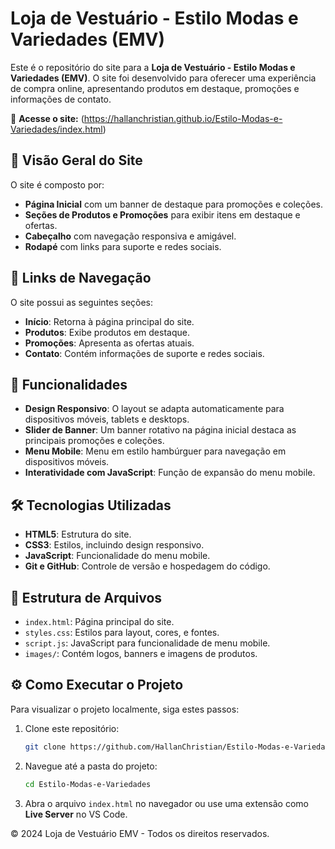# Loja de Vestuário - Estilo Modas e Variedades (EMV)

Este é o repositório do site para a **Loja de Vestuário - Estilo Modas e Variedades (EMV)**. O site foi desenvolvido para oferecer uma experiência de compra online, apresentando produtos em destaque, promoções e informações de contato.

🔗 **Acesse o site:** (https://hallanchristian.github.io/Estilo-Modas-e-Variedades/index.html)

## 📸 Visão Geral do Site

O site é composto por:
- **Página Inicial** com um banner de destaque para promoções e coleções.
- **Seções de Produtos e Promoções** para exibir itens em destaque e ofertas.
- **Cabeçalho** com navegação responsiva e amigável.
- **Rodapé** com links para suporte e redes sociais.

## 🔗 Links de Navegação

O site possui as seguintes seções:
- **Início**: Retorna à página principal do site.
- **Produtos**: Exibe produtos em destaque.
- **Promoções**: Apresenta as ofertas atuais.
- **Contato**: Contém informações de suporte e redes sociais.

## 🚀 Funcionalidades

- **Design Responsivo**: O layout se adapta automaticamente para dispositivos móveis, tablets e desktops.
- **Slider de Banner**: Um banner rotativo na página inicial destaca as principais promoções e coleções.
- **Menu Mobile**: Menu em estilo hambúrguer para navegação em dispositivos móveis.
- **Interatividade com JavaScript**: Função de expansão do menu mobile.

## 🛠️ Tecnologias Utilizadas

- **HTML5**: Estrutura do site.
- **CSS3**: Estilos, incluindo design responsivo.
- **JavaScript**: Funcionalidade do menu mobile.
- **Git e GitHub**: Controle de versão e hospedagem do código.

## 🎨 Estrutura de Arquivos

- `index.html`: Página principal do site.
- `styles.css`: Estilos para layout, cores, e fontes.
- `script.js`: JavaScript para funcionalidade de menu mobile.
- `images/`: Contém logos, banners e imagens de produtos.

## ⚙️ Como Executar o Projeto

Para visualizar o projeto localmente, siga estes passos:

1. Clone este repositório:
   ```bash
   git clone https://github.com/HallanChristian/Estilo-Modas-e-Variedades.git
   ```

2. Navegue até a pasta do projeto:
   ```bash
   cd Estilo-Modas-e-Variedades
   ```
   
3. Abra o arquivo `index.html` no navegador ou use uma extensão como **Live Server** no VS Code.

© 2024 Loja de Vestuário EMV - Todos os direitos reservados.

